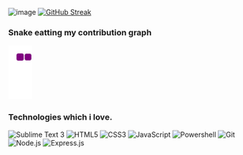 ![image](https://c.tenor.com/vmk7T3OWjV8AAAAi/meow-meow-catboy.gif) [![GitHub Streak](http://github-readme-streak-stats.herokuapp.com?user=NicolaiCushnir&theme=vue)](https://git.io/streak-stats)

### Snake eatting my contribution graph
![snake gif](https://github.com/NicolaiCushnir/NicolaiCushnir/blob/output/github-contribution-grid-snake.gif)

### Technologies which i love.
![Sublime Text 3](https://img.shields.io/badge/sublime_text-%23575757.svg?&style=for-the-badge&logo=sublime-text&logoColor=important) ![HTML5](https://img.shields.io/badge/HTML5-E34F26?style=for-the-badge&logo=html5&logoColor=white) ![CSS3](https://img.shields.io/badge/CSS3-1572B6?style=for-the-badge&logo=css3&logoColor=white) ![JavaScript](https://img.shields.io/badge/JavaScript-323330?style=for-the-badge&logo=javascript&logoColor=F7DF1E) ![Powershell](https://img.shields.io/badge/powershell-5391FE?style=for-the-badge&logo=powershell&logoColor=white) ![Git](https://img.shields.io/badge/GIT-E44C30?style=for-the-badge&logo=git&logoColor=white) ![Node.js](https://img.shields.io/badge/Node.js-43853D?style=for-the-badge&logo=node.js&logoColor=whit) ![Express.js](https://img.shields.io/badge/Express.js-404D59?style=for-the-badge)
